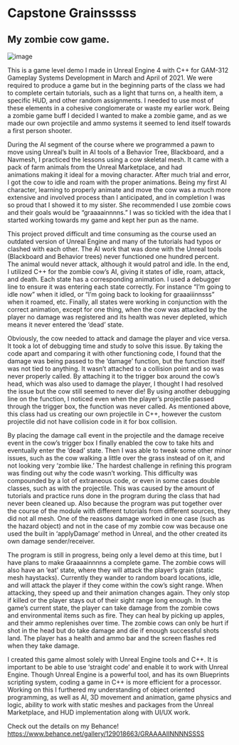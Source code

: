 # Capstone Grainsssss
## My zombie cow game.
![image](https://github.com/user-attachments/assets/d2dd5f38-aac2-4f19-8fb2-d27ec453a795)

This is a game level demo I made in Unreal Engine 4 with C++ for GAM-312 Gameplay Systems Development in March and April of 2021. We were required to produce a game but in the beginning parts of the class we had to complete certain tutorials, such as a light that turns on, a health item, a specific HUD, and other random assignments. I needed to use most of these elements in a cohesive conglomerate or waste my earlier work. Being a zombie game buff I decided I wanted to make a zombie game, and as we made our own projectile and ammo systems it seemed to lend itself towards a first person shooter.

During the AI segment of the course where we programmed a pawn to move using Unreal’s built in AI tools of a Behavior Tree, Blackboard, and a Navmesh, I practiced the lessons using a cow skeletal mesh. It came with a pack of farm animals from the Unreal Marketplace, and had animations making it ideal for a moving character. After much trial and error, I got the cow to idle and roam with the proper animations. Being my first AI character, learning to properly animate and move the cow was a much more extensive and involved process than I anticipated, and in completion I was so proud that I showed it to my sister. She recommended I use zombie cows and their goals would be “graaaainnnns.” I was so tickled with the idea that I started working towards my game and kept her pun as the name.

This project proved difficult and time consuming as the course used an outdated version of Unreal Engine and many of the tutorials had typos or clashed with each other. The AI work that was done with the Unreal tools (Blackboard and Behavior trees) never functioned one hundred percent. The animal would never attack, although it would patrol and idle. In the end, I utilized C++ for the zombie cow’s AI, giving it states of idle, roam, attack, and death. Each state has a corresponding animation. I used a debugger line to ensure it was entering each state correctly. For instance “I’m going to idle now” when it idled, or “I’m going back to looking for graaaiiinnsss” when it roamed, etc. Finally, all states were working in conjunction with the correct animation, except for one thing, when the cow was attacked by the player no damage was registered and its health was never depleted, which means it never entered the ‘dead’ state.

Obviously, the cow needed to attack and damage the player and vice versa. It took a lot of debugging time and study to solve this issue. By taking the code apart and comparing it with other functioning code, I found that the damage was being passed to the ‘damage’ function, but the function itself was not tied to anything. It wasn’t attached to a collision point and so was never properly called. By attaching it to the trigger box around the cow’s head, which was also used to damage the player, I thought I had resolved the issue but the cow still seemed to never die! By using another debugging line on the function, I noticed even when the player’s projectile passed through the trigger box, the function was never called. As mentioned above, this class had us creating our own projectile in C++, however the custom projectile did not have collision code in it for box collision. 

By placing the damage call event in the projectile and the damage receive event in the cow’s trigger box I finally enabled the cow to take hits and eventually enter the ‘dead’ state. Then I was able to tweak some other minor issues, such as the cow walking a little over the grass instead of on it, and not looking very ‘zombie like.’
The hardest challenge in refining this program was finding out why the code wasn’t working. This difficulty was compounded by a lot of extraneous code, or even in some cases double classes, such as with the projectile. This was caused by the amount of tutorials and practice runs done in the program during the class that had never been cleaned up. Also because the program was put together over the course of the module with different tutorials from different sources, they did not all mesh. One of the reasons damage worked in one case (such as the hazard object) and not in the case of my zombie cow was because one used the built in ‘applyDamage’ method in Unreal, and the other created its own damage sender/receiver.

The program is still in progress, being only a level demo at this time, but I have plans to make Graaaainnnns a complete game. The zombie cows will also have an ‘eat’ state, where they will attack the player’s grain (static mesh haystacks). Currently they wander to random board locations, idle, and will attack the player if they come within the cow’s sight range. When attacking, they speed up and their animation changes again. They only stop if killed or the player stays out of their sight range long enough. In the game’s current state, the player can take damage from the zombie cows and environmental items such as fire. They can heal by picking up apples, and their ammo replenishes over time. The zombie cows can only be hurt if shot in the head but do take damage and die if enough successful shots land. The player has a health and ammo bar and the screen flashes red when they take damage.

I created this game almost solely with Unreal Engine tools and C++. It is important to be able to use ‘straight code’ and enable it to work with Unreal Engine. Though Unreal Engine is a powerful tool, and has its own Blueprints scripting system, coding a game in C++ is more efficient for a processor. Working on this I furthered my understanding of object oriented programming, as well as AI, 3D movement and animation, game physics and logic, ability to work with static meshes and packages from the Unreal Marketplace, and HUD implementation along with UI/UX work.

Check out the details on my Behance! https://www.behance.net/gallery/129018663/GRAAAAIINNNNSSSS


